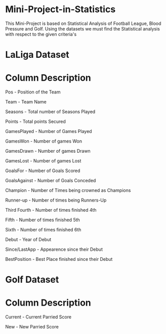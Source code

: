 # Mini-Project-in-Statistics
This Mini-Project is based on Statistical Analysis of Football League, Blood Pressure and Golf. Using the datasets we must find the Statistical analysis with respect to the given criteria's

# LaLiga Dataset 

# Column Description

Pos	- Position of the Team

Team - Team Name

Seasons - Total number of Seasons Played

Points - Total points Secured	

GamesPlayed - Number of Games Played

GamesWon - Number of games Won

GamesDrawn - 	Number of games Drawn

GamesLost	- Number of games Lost

GoalsFor - Number of Goals Scored

GoalsAgainst - Number of Goals Conceded	

Champion - Number of Times being crowned as Champions	

Runner-up - Number of times being Runners-Up	

Third	Fourth - Number of times finished 4th	

Fifth - Number of times finished 5th	

Sixth - Number of times finished 6th		

Debut - Year of Debut	

Since/LastApp - Appearence since their Debut

BestPosition - Best Place finished since their Debut


# Golf Dataset

# Column Description

Current - Current Parried Score

New - New Parried Score
